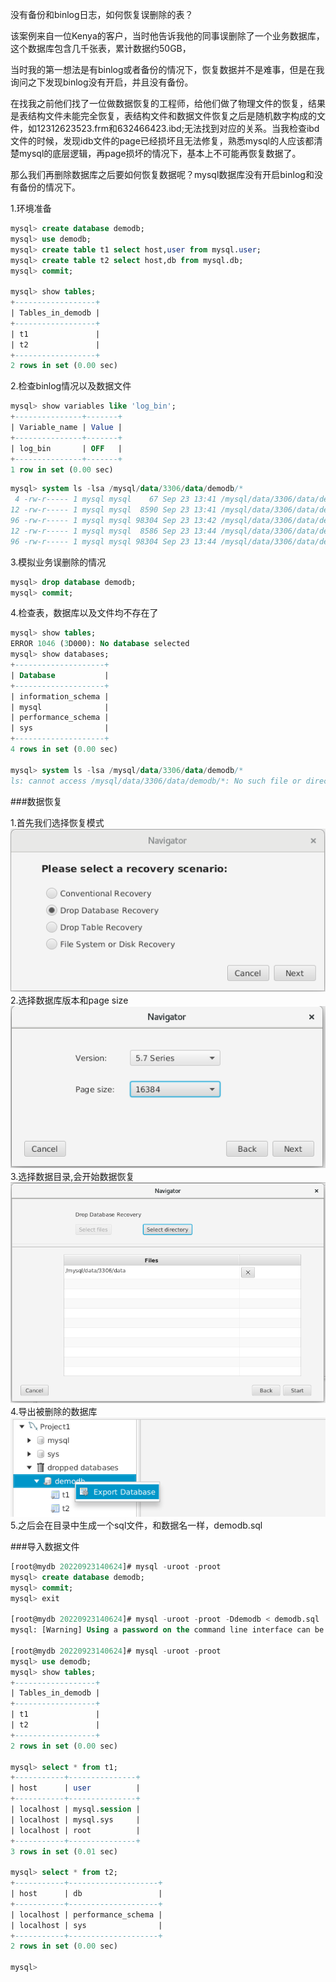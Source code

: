 没有备份和binlog日志，如何恢复误删除的表？

该案例来自一位Kenya的客户，当时他告诉我他的同事误删除了一个业务数据库，这个数据库包含几千张表，累计数据约50GB，

当时我的第一想法是有binlog或者备份的情况下，恢复数据并不是难事，但是在我询问之下发现binlog没有开启，并且没有备份。



在找我之前他们找了一位做数据恢复的工程师，给他们做了物理文件的恢复，结果是表结构文件未能完全恢复，表结构文件和数据文件恢复之后是随机数字构成的文件，如12312623523.frm和632466423.ibd;无法找到对应的关系。当我检查ibd文件的时候，发现idb文件的page已经损坏且无法修复，熟悉mysql的人应该都清楚mysql的底层逻辑，再page损坏的情况下，基本上不可能再恢复数据了。



那么我们再删除数据库之后要如何恢复数据呢？mysql数据库没有开启binlog和没有备份的情况下。

1.环境准备

```sql
mysql> create database demodb;
mysql> use demodb;
mysql> create table t1 select host,user from mysql.user;
mysql> create table t2 select host,db from mysql.db;
mysql> commit;

mysql> show tables;
+------------------+
| Tables_in_demodb |
+------------------+
| t1               |
| t2               |
+------------------+
2 rows in set (0.00 sec)
```

2.检查binlog情况以及数据文件

```sql
mysql> show variables like 'log_bin';
+---------------+-------+
| Variable_name | Value |
+---------------+-------+
| log_bin       | OFF   |
+---------------+-------+
1 row in set (0.00 sec)
```

```sql
mysql> system ls -lsa /mysql/data/3306/data/demodb/*
 4 -rw-r----- 1 mysql mysql    67 Sep 23 13:41 /mysql/data/3306/data/demodb/db.opt
12 -rw-r----- 1 mysql mysql  8590 Sep 23 13:41 /mysql/data/3306/data/demodb/t1.frm
96 -rw-r----- 1 mysql mysql 98304 Sep 23 13:42 /mysql/data/3306/data/demodb/t1.ibd
12 -rw-r----- 1 mysql mysql  8586 Sep 23 13:44 /mysql/data/3306/data/demodb/t2.frm
96 -rw-r----- 1 mysql mysql 98304 Sep 23 13:44 /mysql/data/3306/data/demodb/t2.ibd
```

3.模拟业务误删除的情况

```sql
mysql> drop database demodb;
mysql> commit;
```

4.检查表，数据库以及文件均不存在了

```sql
mysql> show tables;
ERROR 1046 (3D000): No database selected
mysql> show databases;
+--------------------+
| Database           |
+--------------------+
| information_schema |
| mysql              |
| performance_schema |
| sys                |
+--------------------+
4 rows in set (0.00 sec)

mysql> system ls -lsa /mysql/data/3306/data/demodb/*
ls: cannot access /mysql/data/3306/data/demodb/*: No such file or directory
```
###数据恢复

1.首先我们选择恢复模式\
![image](Image/001-1.png)\
2.选择数据库版本和page size\
![image](Image/001-2.png)\
3.选择数据目录\,会开始数据恢复\
![image](Image/001-3.png)\
4.导出被删除的数据库\
![image](Image/001-4.png)\
5.之后会在目录中生成一个sql文件，和数据名一样，demodb.sql

###导入数据文件
```sql
[root@mydb 20220923140624]# mysql -uroot -proot
mysql> create database demodb;
mysql> commit;
mysql> exit

[root@mydb 20220923140624]# mysql -uroot -proot -Ddemodb < demodb.sql
mysql: [Warning] Using a password on the command line interface can be insecure.

[root@mydb 20220923140624]# mysql -uroot -proot
mysql> use demodb;
mysql> show tables;
+------------------+
| Tables_in_demodb |
+------------------+
| t1               |
| t2               |
+------------------+
2 rows in set (0.00 sec)

mysql> select * from t1;
+-----------+---------------+
| host      | user          |
+-----------+---------------+
| localhost | mysql.session |
| localhost | mysql.sys     |
| localhost | root          |
+-----------+---------------+
3 rows in set (0.01 sec)

mysql> select * from t2;
+-----------+--------------------+
| host      | db                 |
+-----------+--------------------+
| localhost | performance_schema |
| localhost | sys                |
+-----------+--------------------+
2 rows in set (0.00 sec)

mysql>
```

